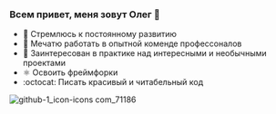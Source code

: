 
### Всем привет, меня зовут Олег 👋



- :ocean: Стремлюсь к постоянному развитию
- :floppy_disk: Мечатю работать в опытной коменде профессоналов
- :tanabata_tree: Заинтересован в практике над интересными и необычными проектами
- ⚛️ Освоить фреймфорки
- :octocat: Писать красивый и читабельный код


![github-1_icon-icons com_71186](https://user-images.githubusercontent.com/50010781/111130110-e391e280-8587-11eb-9440-1375bcb4c5f0.png)
